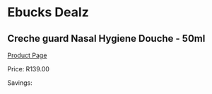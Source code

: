 
# Ebucks Dealz
## Creche guard Nasal Hygiene Douche - 50ml
[Product Page](https://www.ebucks.com/web/shop/productSelected.do?prodId=1186049010&catId=1133291653)

Price: R139.00

Savings: 


	